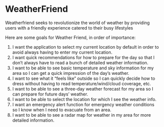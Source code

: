 # WeatherFriend
Weatherfriend seeks to revolutionize the world of weather by providing users with a friendly experience catered to their busy lifestyles

Here are some goals for Weather Friend, in order of importance:

1) I want the application to select my current location by default in order to avoid always having to enter my current location.
2) I want quick recommendations for how to prepare for the day so that I don’t always have to read a bunch of detailed weather information.
3) I want to be able to see basic temperature and sky information for my area so I can get a quick impression of the day’s weather.
4) I want to see what it “feels like” outside so I can quickly decide how to dress without having to read temperature/wind/cloud coverage, etc.
5) I want to be able to see a three-day weather forecast for my area so I can prepare for future days’ weather.
6) I want to be able to select the location for which I see the weather info.
7) I want an emergency alert function for emergency weather conditions so I know when I need to evacuate from an area.
8) I want to be able to see a radar map for weather in my area for more detailed information.
